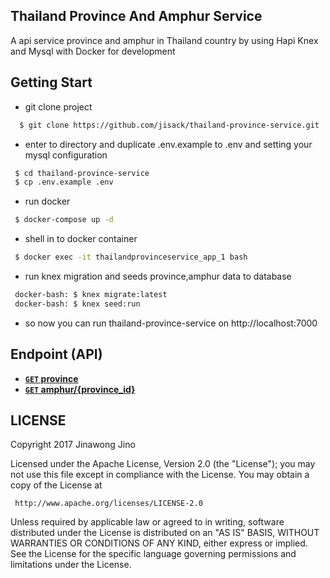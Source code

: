 Thailand Province And Amphur Service
----
A api service province and amphur in Thailand country by using Hapi Knex and Mysql with Docker for development

Getting Start
----
- git clone project
 ``` sh
   $ git clone https://github.com/jisack/thailand-province-service.git
 ```
- enter to directory and duplicate .env.example to .env and setting your mysql configuration
 ``` sh
  $ cd thailand-province-service
  $ cp .env.example .env
 ```
- run docker
 ``` sh
  $ docker-compose up -d
 ```
- shell in to docker container
 ``` sh
  $ docker exec -it thailandprovinceservice_app_1 bash
 ```
- run knex migration and seeds province,amphur data to database
 ``` sh
  docker-bash: $ knex migrate:latest
  docker-bash: $ knex seed:run
 ```
- so now you can run thailand-province-service on http://localhost:7000

Endpoint (API)
----
 - **[<code>GET</code> province](http://localhost:7000/province)**
 - **[<code>GET</code> amphur/{province_id}](http://localhost:7000/amphurs/10)**
 
LICENSE
----

Copyright 2017 Jinawong Jino

Licensed under the Apache License, Version 2.0 (the "License");
you may not use this file except in compliance with the License.
You may obtain a copy of the License at

     http://www.apache.org/licenses/LICENSE-2.0

Unless required by applicable law or agreed to in writing, software
distributed under the License is distributed on an "AS IS" BASIS,
WITHOUT WARRANTIES OR CONDITIONS OF ANY KIND, either express or implied.
See the License for the specific language governing permissions and
limitations under the License.


   
 

